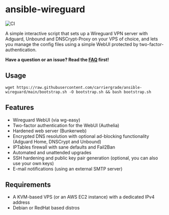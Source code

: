 # ansible-wireguard
![CI](https://github.com/carriergrade/ansible-wireguard/actions/workflows/ci.yml/badge.svg)

A simple interactive script that sets up a Wireguard VPN server with Adguard, Unbound and DNSCrypt-Proxy on your VPS of choice, and lets you manage the config files using a simple WebUI protected by two-factor-authentication.

**Have a question or an issue? Read the [FAQ](FAQ.md) first!**

## Usage

```
wget https://raw.githubusercontent.com/carriergrade/ansible-wireguard/main/bootstrap.sh -O bootstrap.sh && bash bootstrap.sh
```

## Features
* Wireguard WebUI (via wg-easy)
* Two-factor authentication for the WebUI (Authelia)
* Hardened web server (Bunkerweb)
* Encrypted DNS resolution with optional ad-blocking functionality (Adguard Home, DNSCrypt and Unbound)
* IPTables firewall with sane defaults and Fail2Ban
* Automated and unattended upgrades
* SSH hardening and public key pair generation (optional, you can also use your own keys)
* E-mail notifications (using an external SMTP server)

## Requirements
* A KVM-based VPS (or an AWS EC2 instance) with a dedicated IPv4 address
* Debian or RedHat based distros